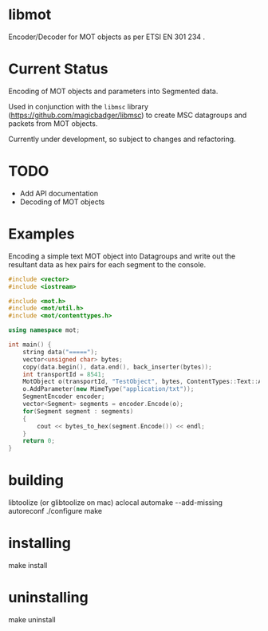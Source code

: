 libmot
======

Encoder/Decoder for MOT objects as per ETSI EN 301 234 .

# Current Status

Encoding of MOT objects and parameters into Segmented data. 

Used in conjunction with the `libmsc` library (https://github.com/magicbadger/libmsc) to create MSC datagroups and packets from MOT objects.

Currently under development, so subject to changes and refactoring.

# TODO

* Add API documentation
* Decoding of MOT objects

# Examples

Encoding a simple text MOT object into Datagroups and write out the resultant data as hex pairs for each segment to the console.

```cpp
#include <vector>
#include <iostream>

#include <mot.h>
#include <mot/util.h>
#include <mot/contenttypes.h>

using namespace mot;

int main() {
    string data("=====");
    vector<unsigned char> bytes;
    copy(data.begin(), data.end(), back_inserter(bytes));
    int transportId = 8541;
    MotObject o(transportId, "TestObject", bytes, ContentTypes::Text::ASCII);
    o.AddParameter(new MimeType("application/txt"));
    SegmentEncoder encoder;
    vector<Segment> segments = encoder.Encode(o);
    for(Segment segment : segments)
    {
        cout << bytes_to_hex(segment.Encode()) << endl;
    }
    return 0;
}
```

# building

libtoolize (or glibtoolize on mac)
aclocal
automake --add-missing
autoreconf
./configure
make

# installing

make install

# uninstalling

make uninstall
